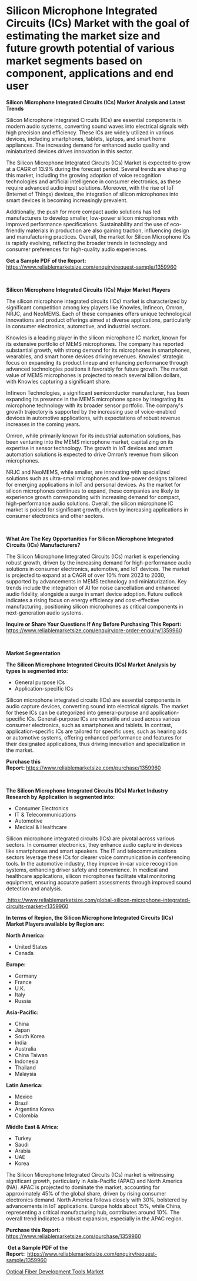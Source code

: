 <p><h1>Silicon Microphone Integrated Circuits (ICs) Market with the goal of estimating the market size and future growth potential of various market segments based on component, applications and end user</h1></p><p><strong>Silicon Microphone Integrated Circuits (ICs) Market Analysis and Latest Trends</strong></p>
<p><p>Silicon Microphone Integrated Circuits (ICs) are essential components in modern audio systems, converting sound waves into electrical signals with high precision and efficiency. These ICs are widely utilized in various devices, including smartphones, tablets, laptops, and smart home appliances. The increasing demand for enhanced audio quality and miniaturized devices drives innovation in this sector.</p><p>The Silicon Microphone Integrated Circuits (ICs) Market is expected to grow at a CAGR of 13.9% during the forecast period. Several trends are shaping this market, including the growing adoption of voice recognition technologies and artificial intelligence in consumer electronics, as these require advanced audio input solutions. Moreover, with the rise of IoT (Internet of Things) devices, the integration of silicon microphones into smart devices is becoming increasingly prevalent. </p><p>Additionally, the push for more compact audio solutions has led manufacturers to develop smaller, low-power silicon microphones with improved performance specifications. Sustainability and the use of eco-friendly materials in production are also gaining traction, influencing design and manufacturing practices. Overall, the market for Silicon Microphone ICs is rapidly evolving, reflecting the broader trends in technology and consumer preferences for high-quality audio experiences.</p></p>
<p><strong>Get a Sample PDF of the Report:&nbsp;</strong> <a href="https://www.reliablemarketsize.com/enquiry/request-sample/1359960?utm_campaign=2218&utm_medium=2&utm_source=Github&utm_content=ia&utm_term=12022025&utm_id=silicon-microphone-integrated-circuits-ics">https://www.reliablemarketsize.com/enquiry/request-sample/1359960</a></p>
<p>&nbsp;</p>
<p><strong>Silicon Microphone Integrated Circuits (ICs) Major Market Players</strong></p>
<p><p>The silicon microphone integrated circuits (ICs) market is characterized by significant competition among key players like Knowles, Infineon, Omron, NRJC, and NeoMEMS. Each of these companies offers unique technological innovations and product offerings aimed at diverse applications, particularly in consumer electronics, automotive, and industrial sectors.</p><p>Knowles is a leading player in the silicon microphone IC market, known for its extensive portfolio of MEMS microphones. The company has reported substantial growth, with strong demand for its microphones in smartphones, wearables, and smart home devices driving revenues. Knowles' strategic focus on expanding its product lineup and enhancing performance through advanced technologies positions it favorably for future growth. The market value of MEMS microphones is projected to reach several billion dollars, with Knowles capturing a significant share.</p><p>Infineon Technologies, a significant semiconductor manufacturer, has been expanding its presence in the MEMS microphone space by integrating its microphone technology with its broader sensor portfolio. The company's growth trajectory is supported by the increasing use of voice-enabled devices in automotive applications, with expectations of robust revenue increases in the coming years.</p><p>Omron, while primarily known for its industrial automation solutions, has been venturing into the MEMS microphone market, capitalizing on its expertise in sensor technology. The growth in IoT devices and smart automation solutions is expected to drive Omron’s revenue from silicon microphones.</p><p>NRJC and NeoMEMS, while smaller, are innovating with specialized solutions such as ultra-small microphones and low-power designs tailored for emerging applications in IoT and personal devices. As the market for silicon microphones continues to expand, these companies are likely to experience growth corresponding with increasing demand for compact, high-performance audio solutions. Overall, the silicon microphone IC market is poised for significant growth, driven by increasing applications in consumer electronics and other sectors.</p></p>
<p>&nbsp;</p>
<p><strong>What Are The Key Opportunities For Silicon Microphone Integrated Circuits (ICs) Manufacturers?</strong></p>
<p><p>The Silicon Microphone Integrated Circuits (ICs) market is experiencing robust growth, driven by the increasing demand for high-performance audio solutions in consumer electronics, automotive, and IoT devices. The market is projected to expand at a CAGR of over 10% from 2023 to 2030, supported by advancements in MEMS technology and miniaturization. Key trends include the integration of AI for noise cancellation and enhanced audio fidelity, alongside a surge in smart device adoption. Future outlook indicates a rising focus on energy efficiency and cost-effective manufacturing, positioning silicon microphones as critical components in next-generation audio systems.</p></p>
<p><strong>Inquire or Share Your Questions If Any Before Purchasing This Report:</strong> <a href="https://www.reliablemarketsize.com/enquiry/pre-order-enquiry/1359960?utm_campaign=2218&utm_medium=2&utm_source=Github&utm_content=ia&utm_term=12022025&utm_id=silicon-microphone-integrated-circuits-ics">https://www.reliablemarketsize.com/enquiry/pre-order-enquiry/1359960</a></p>
<p>&nbsp;</p>
<p><strong>Market Segmentation</strong></p>
<p><strong>The Silicon Microphone Integrated Circuits (ICs) Market Analysis by types is segmented into:</strong></p>
<p><ul><li>General purpose ICs</li><li>Application-specific ICs</li></ul></p>
<p><p>Silicon microphone integrated circuits (ICs) are essential components in audio capture devices, converting sound into electrical signals. The market for these ICs can be categorized into general-purpose and application-specific ICs. General-purpose ICs are versatile and used across various consumer electronics, such as smartphones and tablets. In contrast, application-specific ICs are tailored for specific uses, such as hearing aids or automotive systems, offering enhanced performance and features for their designated applications, thus driving innovation and specialization in the market.</p></p>
<p><strong>Purchase this Report:&nbsp;</strong><a href="https://www.reliablemarketsize.com/purchase/1359960?utm_campaign=2218&utm_medium=2&utm_source=Github&utm_content=ia&utm_term=12022025&utm_id=silicon-microphone-integrated-circuits-ics">https://www.reliablemarketsize.com/purchase/1359960</a></p>
<p>&nbsp;</p>
<p><strong>The Silicon Microphone Integrated Circuits (ICs) Market Industry Research by Application is segmented into:</strong></p>
<p><ul><li>Consumer Electronics</li><li>IT & Telecommunications</li><li>Automotive</li><li>Medical & Healthcare</li></ul></p>
<p><p>Silicon microphone integrated circuits (ICs) are pivotal across various sectors. In consumer electronics, they enhance audio capture in devices like smartphones and smart speakers. The IT and telecommunications sectors leverage these ICs for clearer voice communication in conferencing tools. In the automotive industry, they improve in-car voice recognition systems, enhancing driver safety and convenience. In medical and healthcare applications, silicon microphones facilitate vital monitoring equipment, ensuring accurate patient assessments through improved sound detection and analysis.</p></p>
<p><a href="https://www.reliablemarketsize.com/global-silicon-microphone-integrated-circuits-market-r1359960?utm_campaign=2218&utm_medium=2&utm_source=Github&utm_content=ia&utm_term=12022025&utm_id=silicon-microphone-integrated-circuits-ics">&nbsp;https://www.reliablemarketsize.com/global-silicon-microphone-integrated-circuits-market-r1359960</a></p>
<p><strong>In terms of Region, the Silicon Microphone Integrated Circuits (ICs) Market Players available by Region are:</strong></p>
<p>
    <p> <strong> North America: </strong>
        <ul>
            <li>United States</li>
            <li>Canada</li>
        </ul>
        </p> 
    <p> <strong> Europe: </strong>
        <ul>
            <li>Germany</li>
            <li>France</li>
            <li>U.K.</li>
            <li>Italy</li>
            <li>Russia</li>
        </ul>
        </p> 
    <p> <strong> Asia-Pacific: </strong>
        <ul>
            <li>China</li>
            <li>Japan</li>
            <li>South Korea</li>
            <li>India</li>
            <li>Australia</li>
            <li>China Taiwan</li>
            <li>Indonesia</li>
            <li>Thailand</li>
            <li>Malaysia</li>
        </ul>
        </p> 
    <p> <strong> Latin America: </strong>
        <ul>
            <li>Mexico</li>
            <li>Brazil</li>
            <li>Argentina Korea</li>
            <li>Colombia</li>
        </ul>
        </p> 
    <p> <strong> Middle East & Africa: </strong>
        <ul>
            <li>Turkey</li>
            <li>Saudi</li>
            <li>Arabia</li>
            <li>UAE</li>
            <li>Korea</li>
        </ul>
    </p>
    </p>
<p><p>The Silicon Microphone Integrated Circuits (ICs) market is witnessing significant growth, particularly in Asia-Pacific (APAC) and North America (NA). APAC is projected to dominate the market, accounting for approximately 45% of the global share, driven by rising consumer electronics demand. North America follows closely with 30%, bolstered by advancements in IoT applications. Europe holds about 15%, while China, representing a critical manufacturing hub, contributes around 10%. The overall trend indicates a robust expansion, especially in the APAC region.</p></p>
<p><strong>Purchase this Report: </strong><a href="https://www.reliablemarketsize.com/purchase/1359960?utm_campaign=2218&utm_medium=2&utm_source=Github&utm_content=ia&utm_term=12022025&utm_id=silicon-microphone-integrated-circuits-ics">https://www.reliablemarketsize.com/purchase/1359960</a></p>
<p>&nbsp;<strong>Get a Sample PDF of the Report:&nbsp;&nbsp;</strong><a href="https://www.reliablemarketsize.com/enquiry/request-sample/1359960?utm_campaign=2218&utm_medium=2&utm_source=Github&utm_content=ia&utm_term=12022025&utm_id=silicon-microphone-integrated-circuits-ics">https://www.reliablemarketsize.com/enquiry/request-sample/1359960</a></p>
<p><strong></strong></p>
<p><p><a href="https://github.com/edacruz6/Market-Research-Report-List-1/blob/main/optical-fiber-development-tools-market.md?utm_campaign=2218&utm_medium=2&utm_source=Github&utm_content=ia&utm_term=12022025&utm_id=silicon-microphone-integrated-circuits-ics">Optical Fiber Development Tools Market</a></p></p>